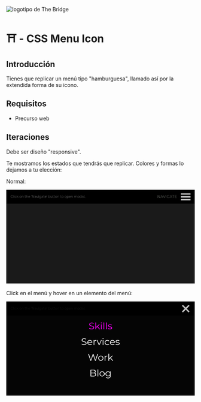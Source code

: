 ![logotipo de The Bridge](https://user-images.githubusercontent.com/27650532/77754601-e8365180-702b-11ea-8bed-5bc14a43f869.png "logotipo de The Bridge")

# :shinto_shrine: - CSS Menu Icon #

## Introducción ##

Tienes que replicar un menú tipo "hamburguesa", llamado así por la extendida forma de su icono.

## Requisitos ##

- Precurso web

## Iteraciones ##

Debe ser diseño "responsive".

Te mostramos los estados que tendrás que replicar. Colores y formas lo dejamos a tu elección:

Normal:

![normal]

Click en el menú y hover en un elemento del menú:

![hover]

[normal]: normal.png "Normal"
[hover]: hover.png "Hover"
